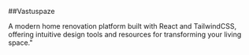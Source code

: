 ##Vastuspaze
 
 A modern home renovation platform built with React and TailwindCSS, offering intuitive design tools and resources for transforming your living space."
